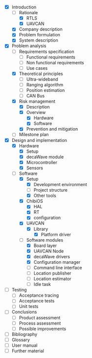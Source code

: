 - [x] Introduction
  - [ ] Rationale
    - [x] RTLS
    - [x] UAVCAN
  - [x] Company description
  - [x] Problem formulation
  - [x] System description
- [x] Problem analysis
  - [ ] Requirements specification
    - [ ] Functional requirements
    - [ ] Non functional requirements
    - [ ] Use cases
  - [x] Theoretical principles
    - [ ] Ultra-wideband
    - [ ] Ranging algorithm
    - [ ] Position estimation
    - [ ] CAN Bus
  - [x] Risk management
    - [x] Description
    - [x] Overview
      - [x] Hardware
      - [x] Software
    - [x] Prevention and mitigation
  - [ ] Milestone plan
- [x] Design and implementation
  - [x] Hardware
    - [x] Setup
    - [x] decaWave module
    - [x] Microcontroller
    - [x] Sensors
  - [ ] Software
    - [x] Setup
      - [x] Development environment
      - [ ] Project structure
      - [x] Other tools
    - [x] ChibiOS
      - [x] HAL
      - [x] RT
      - [x] configuration
    - [x] UAVCAN
      - [x] Library
        - [x] Platform driver
    - [ ] Software modules
      - [x] Board layer
      - [x] UAVCAN Node
      - [x] decaWave drivers
      - [x] Configuration manager
      - [ ] Command line interface
      - [ ] Location publisher
      - [ ] Location estimator
      - [ ] Idle task
- [ ] Testing
  - [ ] Acceptance tracing
  - [ ] Acceptance tests
  - [ ] Unit tests
- [ ] Conclusions
  - [ ] Product assessment
  - [ ] Process assessment
  - [ ] Possible improvements
- [ ] Bibliography
- [ ] Glossary
- [ ] User manual
- [ ] Further material
